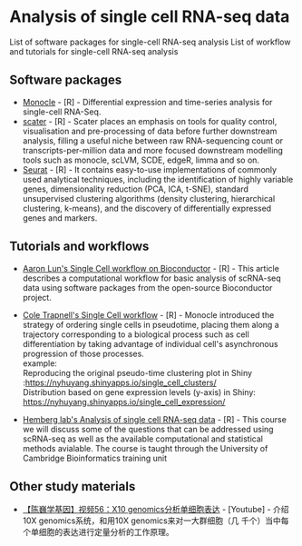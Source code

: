 # Analysis of single cell RNA-seq data

List of software packages for single-cell RNA-seq analysis
List of workflow and tutorials for single-cell RNA-seq analysis

## Software packages

- [Monocle](http://cole-trapnell-lab.github.io/monocle-release/) - [R] - Differential expression and time-series analysis for single-cell RNA-Seq.
- [scater](http://bioconductor.org/packages/release/bioc/html/scater.html) - [R] - Scater places an emphasis on tools for quality control, visualisation and pre-processing of data before further downstream analysis, filling a useful niche between raw RNA-sequencing count or transcripts-per-million data and more focused downstream modelling tools such as monocle, scLVM, SCDE, edgeR, limma and so on.
- [Seurat](http://satijalab.org/seurat/) - [R] - It contains easy-to-use implementations of commonly used analytical techniques, including the identification of highly variable genes, dimensionality reduction (PCA, ICA, t-SNE), standard unsupervised clustering algorithms (density clustering, hierarchical clustering, k-means), and the discovery of differentially expressed genes and markers.



## Tutorials and workflows
 
- [Aaron Lun's Single Cell workflow on Bioconductor](http://bioconductor.org/help/workflows/simpleSingleCell/) - [R] - This article describes a computational workflow for basic analysis of scRNA-seq data using software packages from the open-source Bioconductor project.

- [Cole Trapnell's Single Cell workflow](http://cole-trapnell-lab.github.io/monocle-release/docs/) - [R] - Monocle introduced the strategy of ordering single cells in pseudotime, placing them along a trajectory corresponding to a biological process such as cell differentiation by taking advantage of individual cell's asynchronous progression of those processes. </br>
example:</br>
Reproducing the original pseudo-time clustering plot in Shiny :https://nyhuyang.shinyapps.io/single_cell_clusters/</br>
Distribution based on gene expression levels (y-axis) in Shiny: https://nyhuyang.shinyapps.io/single_cell_expression/</br>

- [Hemberg lab's Analysis of single cell RNA-seq data](http://hemberg-lab.github.io/scRNA.seq.course/) - [R] - This course we will discuss some of the questions that can be addressed using scRNA-seq as well as the available computational and statistical methods avialable. The course is taught through the University of Cambridge Bioinformatics training unit

## Other study materials

 - [【陈巍学基因】视频56：X10 genomics分析单细胞表达](https://www.youtube.com/watch?v=dbE1UlpxzHQ&t=235s) - [Youtube] - 介绍10X genomics系统，和用10X genomics来对一大群细胞（几 千个）当中每个单细胞的表达进行定量分析的工作原理。

